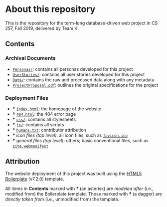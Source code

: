 # About this repository
This is the repository for the term-long database-driven web project in CS 257, Fall 2019, delivered by Team K.

## Contents

### Archival Documents
- [`Personas/`](Personas/): contains all personas developed for this project
- [`UserStories/`](UserStories/): contains all user stories developed for this project
- [`Data/`](Data/): contains the raw and processed data along with any metadata
- [`ProjectProposal.pdf`](ProjectProposal.pdf): outlines the original specifications for the project

### Deployment Files
- __\*__ [`index.html`](index.html): the homepage of the website
- __&dagger;__ [`404.html`](404.html): the 404 error page
- __\*__ [`css/`](css/): contains all stylesheets
- __&dagger;__ [`js/`](js/): contains all scripts
- __\*__ [`humans.txt`](humans.txt): contributor attribution
- __\*__ *icon files (top level)*:
all icon files, such as [`favicon.ico`](favicon.ico)
- __&dagger;__ *general files (top level)*: others; basic conventional files, such as [`site.webmanifest`](site.webmanifest)

## Attribution

The website deployment of this project was built using the [HTML5 Boilerplate](https://html5boilerplate.com/) (v7.2.0) template.

All items in **Contents** marked with __\*__ (an asterisk) are *modeled after* (i.e., modified from) the Boilerplate template. Those marked with __&dagger;__ (a dagger) are *directly taken from* (i.e., unmodified from) the template.
